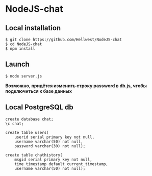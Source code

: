 # NodeJS-chat

## Local installation
```
$ git clone https://github.com/Hellwest/NodeJS-chat
$ cd NodeJS-chat
$ npm install
```

## Launch
```
$ node server.js
```

**Возможно, придётся изменить строку password в db.js, чтобы подключиться к базе данных**

## Local PostgreSQL db
```
create database chat;
\c chat;

create table users(
    userid serial primary key not null,
    username varchar(50) not null,
    password varchar(30) not null);

create table chathistory(
    msgid serial primary key not null,
    time timestamp default current_timestamp,
    username varchar(50) not null);    
```
